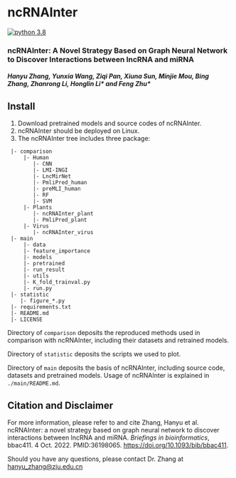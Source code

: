 # ncRNAInter
[![python 3.8](https://img.shields.io/badge/python-3.8-brightgreen)](https://www.python.org/)
### ncRNAInter: A Novel Strategy Based on Graph Neural Network to Discover Interactions between lncRNA and miRNA
##### Hanyu Zhang, Yunxia Wang, Ziqi Pan, Xiuna Sun, Minjie Mou,  Bing Zhang, Zhanrong Li, Honglin Li* and Feng Zhu*

## Install
1. Download pretrained models and source codes of ncRNAInter.
2. ncRNAInter should be deployed on Linux.
3. The ncRNAInter tree includes three package:
```
 |- comparison
     |- Human
     	|- CNN
     	|- LMI-INGI
     	|- LncMirNet
     	|- PmliPred_human
     	|- preMLI_human
     	|- RF
     	|- SVM
     |- Plants
        |- ncRNAInter_plant
        |- PmliPred_plant
     |- Virus
     	|- ncRNAInter_virus
 |- main
     |- data
     |- feature_importance
     |- models
     |- pretrained
     |- run_result
     |- utils
     |- K_fold_trainval.py
     |- run.py
 |- statistic
    |- figure_*.py
 |- requirements.txt
 |- README.md
 |- LICENSE
```
Directory of `comparison` deposits the reproduced methods used in comparison with ncRNAInter, including their datasets and retrained models. 

Directory of `statistic` deposits the scripts we used to plot.

Directory of `main` deposits the basis of ncRNAInter, including source code, datasets and pretrained models. Usage of ncRNAInter is explained in `./main/README.md`.

## Citation and Disclaimer
For more information, please refer to and cite Zhang, Hanyu et al. ncRNAInter: a novel strategy based on graph neural network to discover interactions between lncRNA and miRNA. *Briefings in bioinformatics*, bbac411. 4 Oct. 2022. PMID:36198065. https://doi.org/10.1093/bib/bbac411.

Should you have any questions, please contact Dr. Zhang at hanyu_zhang@zju.edu.cn